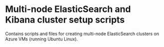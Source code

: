 # Multi-node ElasticSearch and Kibana cluster setup scripts

Contains scripts and files for creating multi-node ElasticSearch clusters on Azure VMs (running Ubuntu Linux).
